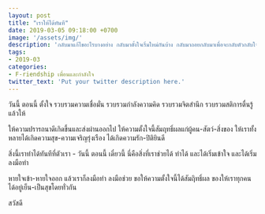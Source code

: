 ```yaml
---
layout: post
title: "เราให้ได้ทันที"
date: 2019-03-05 09:18:00 +0700
image: '/assets/img/'
description: 'กลับมาแก้ไขอะไรบางอย่าง กลับมาตั้งใจเริ่มใหม่กันบ้าง กลับมาถอยกลับมาเพื่อจะกลับตัวกลับใจ'
tags:
- 2019-03
categories:
- F-riendship เพื่อนและกำลังใจ
twitter_text: 'Put your twitter description here.'
---
```

วันนี้ ตอนนี้ ตั้งใจ รวบรวมความเชื่อมั่น รวบรวมกำลังความคิด รวบรวมจิตสำนึก รวบรวมสติการตื่นรู้ แล้วให้

ให้ความปรารถนาดีเกิดขึ้นและส่งผ่านออกไป ให้ความตั้งใจนี้สัมฤทธิ์ผลแก่ผู้คน-สัตว์-สิ่งของ ให้เราทั้งหลายได้เกิดความสุข-ความเจริญรุ่งเรือง ได้เกิดความรัก-ปิติยินดี

สิ่งนี้เราทำได้ทันทีที่ตัวเรา - วันนี้ ตอนนี้ เดี๋ยวนี้ นี่คือสิ่งที่เราช่วยได้ ทำได้ และได้เริ่มเข้าใจ และได้เริ่มลงมือทำ

หายใจเข้า-หายใจออก แล้วเราก็ลงมือทำ ลงมือช่วย ขอให้ความตั้งใจนี้ได้สัมฤิทธิ์ผล ของให้เราทุกคนได้อยู่เย็น-เป็นสุขโดยทั่วกัน

สวัสดี
